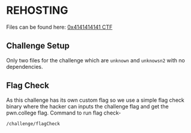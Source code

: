 # REHOSTING

Files can be found here: [0x4141414141 CTF](https://github.com/sajjadium/ctf-archives/tree/main/ctfs/0x41414141/2021/rev/WrongDownload)

## Challenge Setup
Only two files for the challenge which are `unknown` and `unknowsn2` with no dependencies.

## Flag Check
As this challenge has its own custom flag so we use a simple flag check binary where the hacker can inputs the challenge flag and get the pwn.college flag.
Command to run flag check-
```
/challenge/flagCheck
```